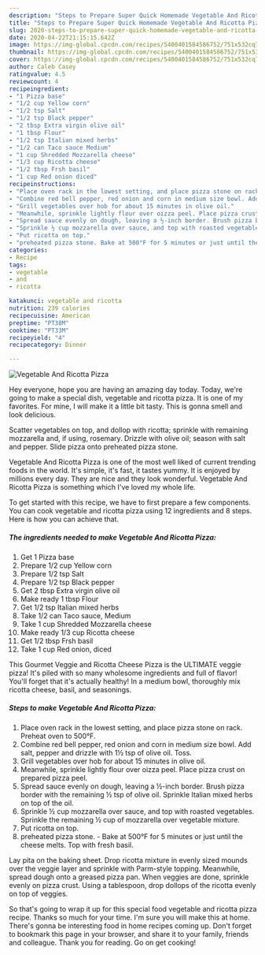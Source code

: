 ```yaml
---
description: "Steps to Prepare Super Quick Homemade Vegetable And Ricotta Pizza"
title: "Steps to Prepare Super Quick Homemade Vegetable And Ricotta Pizza"
slug: 2020-steps-to-prepare-super-quick-homemade-vegetable-and-ricotta-pizza
date: 2020-04-22T21:15:15.642Z
image: https://img-global.cpcdn.com/recipes/5400401584586752/751x532cq70/vegetable-and-ricotta-pizza-recipe-main-photo.jpg
thumbnail: https://img-global.cpcdn.com/recipes/5400401584586752/751x532cq70/vegetable-and-ricotta-pizza-recipe-main-photo.jpg
cover: https://img-global.cpcdn.com/recipes/5400401584586752/751x532cq70/vegetable-and-ricotta-pizza-recipe-main-photo.jpg
author: Caleb Casey
ratingvalue: 4.5
reviewcount: 4
recipeingredient:
- "1 Pizza base"
- "1/2 cup Yellow corn"
- "1/2 tsp Salt"
- "1/2 tsp Black pepper"
- "2 tbsp Extra virgin olive oil"
- "1 tbsp Flour"
- "1/2 tsp Italian mixed herbs"
- "1/2 can Taco sauce Medium"
- "1 cup Shredded Mozzarella cheese"
- "1/3 cup Ricotta cheese"
- "1/2 tbsp Frsh basil"
- "1 cup Red onion diced"
recipeinstructions:
- "Place oven rack in the lowest setting, and place pizza stone on rack. Preheat oven to 500°F."
- "Combine red bell pepper, red onion and corn in medium size bowl. Add salt, pepper and drizzle with 1½ tsp of olive oil. Toss."
- "Grill vegetables over hob for about 15 minutes in olive oil."
- "Meanwhile, sprinkle lightly flour over oizza peel. Place pizza crust on prepared pizza peel."
- "Spread sauce evenly on dough, leaving a ½-inch border. Brush pizza border with the remaining ½ tsp of olive oil. Sprinkle Italian mixed herbs on top of the oil."
- "Sprinkle ½ cup mozzarella over sauce, and top with roasted vegetables. Sprinkle the remaining ½ cup of mozzarella over vegetable mixture."
- "Put ricotta on top."
- "preheated pizza stone. Bake at 500°F for 5 minutes or just until the cheese melts. Top with fresh basil."
categories:
- Recipe
tags:
- vegetable
- and
- ricotta

katakunci: vegetable and ricotta 
nutrition: 239 calories
recipecuisine: American
preptime: "PT38M"
cooktime: "PT33M"
recipeyield: "4"
recipecategory: Dinner

---
```



![Vegetable And Ricotta Pizza](https://img-global.cpcdn.com/recipes/5400401584586752/751x532cq70/vegetable-and-ricotta-pizza-recipe-main-photo.jpg)

Hey everyone, hope you are having an amazing day today. Today, we're going to make a special dish, vegetable and ricotta pizza. It is one of my favorites. For mine, I will make it a little bit tasty. This is gonna smell and look delicious.

Scatter vegetables on top, and dollop with ricotta; sprinkle with remaining mozzarella and, if using, rosemary. Drizzle with olive oil; season with salt and pepper. Slide pizza onto preheated pizza stone.

Vegetable And Ricotta Pizza is one of the most well liked of current trending foods in the world. It's simple, it's fast, it tastes yummy. It is enjoyed by millions every day. They are nice and they look wonderful. Vegetable And Ricotta Pizza is something which I've loved my whole life.


To get started with this recipe, we have to first prepare a few components. You can cook vegetable and ricotta pizza using 12 ingredients and 8 steps. Here is how you can achieve that.

<!--inarticleads1-->

##### The ingredients needed to make Vegetable And Ricotta Pizza:

1. Get 1 Pizza base
1. Prepare 1/2 cup Yellow corn
1. Prepare 1/2 tsp Salt
1. Prepare 1/2 tsp Black pepper
1. Get 2 tbsp Extra virgin olive oil
1. Make ready 1 tbsp Flour
1. Get 1/2 tsp Italian mixed herbs
1. Take 1/2 can Taco sauce, Medium
1. Take 1 cup Shredded Mozzarella cheese
1. Make ready 1/3 cup Ricotta cheese
1. Get 1/2 tbsp Frsh basil
1. Take 1 cup Red onion, diced


This Gourmet Veggie and Ricotta Cheese Pizza is the ULTIMATE veggie pizza! It&#39;s piled with so many wholesome ingredients and full of flavor! You&#39;ll forget that it&#39;s actually healthy! In a medium bowl, thoroughly mix ricotta cheese, basil, and seasonings. 

<!--inarticleads2-->

##### Steps to make Vegetable And Ricotta Pizza:

1. Place oven rack in the lowest setting, and place pizza stone on rack. Preheat oven to 500°F.
1. Combine red bell pepper, red onion and corn in medium size bowl. Add salt, pepper and drizzle with 1½ tsp of olive oil. Toss.
1. Grill vegetables over hob for about 15 minutes in olive oil.
1. Meanwhile, sprinkle lightly flour over oizza peel. Place pizza crust on prepared pizza peel.
1. Spread sauce evenly on dough, leaving a ½-inch border. Brush pizza border with the remaining ½ tsp of olive oil. Sprinkle Italian mixed herbs on top of the oil.
1. Sprinkle ½ cup mozzarella over sauce, and top with roasted vegetables. Sprinkle the remaining ½ cup of mozzarella over vegetable mixture.
1. Put ricotta on top.
1. preheated pizza stone. - Bake at 500°F for 5 minutes or just until the cheese melts. Top with fresh basil.


Lay pita on the baking sheet. Drop ricotta mixture in evenly sized mounds over the veggie layer and sprinkle with Parm-style topping. Meanwhile, spread dough onto a greased pizza pan. When veggies are done, sprinkle evenly on pizza crust. Using a tablespoon, drop dollops of the ricotta evenly on top of veggies. 

So that's going to wrap it up for this special food vegetable and ricotta pizza recipe. Thanks so much for your time. I'm sure you will make this at home. There's gonna be interesting food in home recipes coming up. Don't forget to bookmark this page in your browser, and share it to your family, friends and colleague. Thank you for reading. Go on get cooking!
